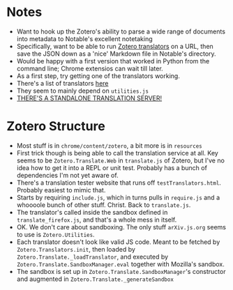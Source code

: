 # Notes
* Want to hook up the Zotero's ability to parse a wide range of documents into metadata to Notable's excellent notetaking
* Specifically, want to be able to run [Zotero translators](https://www.zotero.org/support/dev/translators) on a URL, then save the JSON down as a 'nice' Markdown file in Notable's directory.
* Would be happy with a first version that worked in Python from the command line; Chrome extensios can wait till later. 
* As a first step, try getting one of the translators working.
* There's a list of translators [here](https://github.com/zotero/translators)
* They seem to mainly depend on `utilities.js`
* [THERE'S A STANDALONE TRANSLATION SERVER!](https://github.com/zotero/translation-server)

# Zotero Structure
* Most stuff is in `chrome/content/zotero`, a bit more is in `resources`
* First trick though is being able to call the translation service at all. Key seems to be `Zotero.Translate.Web` in `translate.js` of Zotero, but I've no idea how to get it into a REPL or unit test. Probably has a bunch of dependencies I'm not yet aware of.
* There's a translation tester website that runs off `testTranslators.html`. Probably easiest to mimic that.
* Starts by requiring `include.js`, which in turns pulls in `require.js` and a whoooole bunch of other stuff. Christ. Back to `translate.js`.
* The translator's called inside the sandbox defined in `translate_firefox.js`, and that's a whole mess in itself.
* OK. We don't care about sandboxing. The only stuff `arXiv.js.org` seems to use is `Zotero.Utilities`.
* Each translator doesn't look like valid JS code. Meant to be fetched by `Zotero.Translators.init`, then loaded by `Zotero.Translate._loadTranslator`, and executed by `Zotero.Translate.SandboxManager.eval` together with Mozilla's sandbox.
* The sandbox is set up in `Zotero.Translate.SandboxManager`'s constructor and augmented in `Zotero.Translate._generateSandbox`

